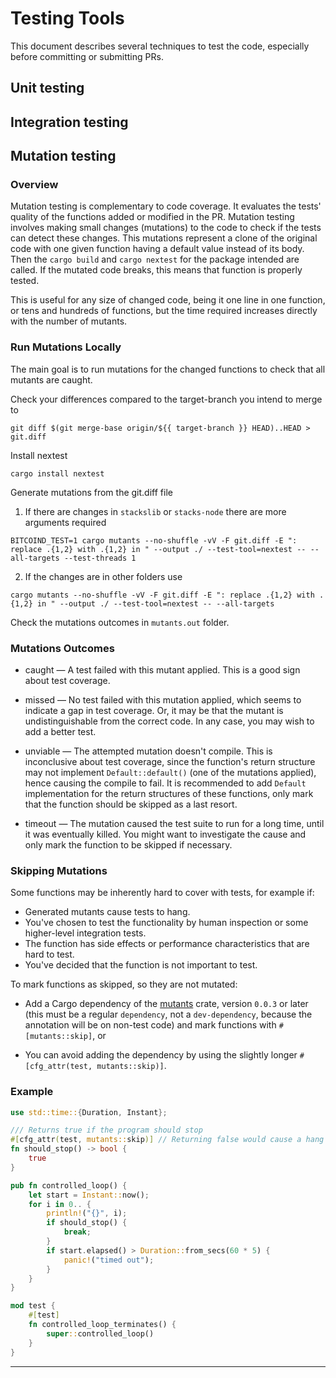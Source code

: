 # Testing Tools

This document describes several techniques to test the code, especially before committing or submitting PRs.

## Unit testing

## Integration testing

## Mutation testing

### Overview

Mutation testing is complementary to code coverage.
It evaluates the tests' quality of the functions added or modified in the PR.
Mutation testing involves making small changes (mutations) to the code to check if the tests can detect these changes.
This mutations represent a clone of the original code with one given function having a default value instead of its body.
Then the `cargo build` and `cargo nextest` for the package intended are called. If the mutated code breaks, this means that function is properly tested.

This is useful for any size of changed code, being it one line in one function, or tens and hundreds of functions, but the time required increases directly with the number of mutants.

### Run Mutations Locally

The main goal is to run mutations for the changed functions to check that all mutants are caught.

Check your differences compared to the target-branch you intend to merge to

```shell
git diff $(git merge-base origin/${{ target-branch }} HEAD)..HEAD > git.diff
```

Install nextest

```shell
cargo install nextest
```

Generate mutations from the git.diff file

1. If there are changes in `stackslib` or `stacks-node` there are more arguments required

```shell
BITCOIND_TEST=1 cargo mutants --no-shuffle -vV -F git.diff -E ": replace .{1,2} with .{1,2} in " --output ./ --test-tool=nextest -- --all-targets --test-threads 1
```

2. If the changes are in other folders use

```shell
cargo mutants --no-shuffle -vV -F git.diff -E ": replace .{1,2} with .{1,2} in " --output ./ --test-tool=nextest -- --all-targets
```

Check the mutations outcomes in `mutants.out` folder.

### Mutations Outcomes

- caught — A test failed with this mutant applied.
  This is a good sign about test coverage.

- missed — No test failed with this mutation applied, which seems to indicate a gap in test coverage.
  Or, it may be that the mutant is undistinguishable from the correct code.
  In any case, you may wish to add a better test.

- unviable — The attempted mutation doesn't compile.
  This is inconclusive about test coverage, since the function's return structure may not implement `Default::default()` (one of the mutations applied), hence causing the compile to fail.
  It is recommended to add `Default` implementation for the return structures of these functions, only mark that the function should be skipped as a last resort.

- timeout — The mutation caused the test suite to run for a long time, until it was eventually killed.
  You might want to investigate the cause and only mark the function to be skipped if necessary.

### Skipping Mutations

Some functions may be inherently hard to cover with tests, for example if:

- Generated mutants cause tests to hang.
- You've chosen to test the functionality by human inspection or some higher-level integration tests.
- The function has side effects or performance characteristics that are hard to test.
- You've decided that the function is not important to test.

To mark functions as skipped, so they are not mutated:

- Add a Cargo dependency of the [mutants](https://crates.io/crates/mutants) crate, version `0.0.3` or later (this must be a regular `dependency`, not a `dev-dependency`, because the annotation will be on non-test code) and mark functions with `#[mutants::skip]`, or

- You can avoid adding the dependency by using the slightly longer `#[cfg_attr(test, mutants::skip)]`.

### Example

```rust
use std::time::{Duration, Instant};

/// Returns true if the program should stop
#[cfg_attr(test, mutants::skip)] // Returning false would cause a hang
fn should_stop() -> bool {
    true
}

pub fn controlled_loop() {
    let start = Instant::now();
    for i in 0.. {
        println!("{}", i);
        if should_stop() {
            break;
        }
        if start.elapsed() > Duration::from_secs(60 * 5) {
            panic!("timed out");
        }
    }
}

mod test {
    #[test]
    fn controlled_loop_terminates() {
        super::controlled_loop()
    }
}
```

---
